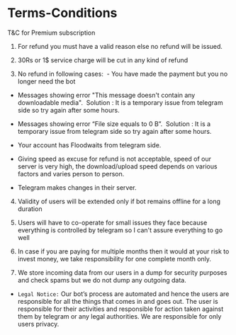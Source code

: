 # Terms-Conditions

T&C for Premium subscription

1) For refund you must have a valid reason else no refund will be issued.

2) 30Rs or 1$ service charge will be cut in any kind of refund

3) No refund in following cases:  - You have made the payment but you no longer need the bot

- Messages showing error "This message doesn't contain any downloadable media".  Solution : It is a temporary issue from telegram side so try again after some hours.

 - Messages showing error “File size equals to 0 B”.  Solution : It is a temporary issue from telegram side so try again after some hours.

- Your account has Floodwaits from telegram side.

- Giving speed as excuse for refund is not acceptable, speed of our server is very high, the download/upload speed depends on various factors and varies person to person.

- Telegram makes changes in their server.

4) Validity of users will be extended only if bot remains offline for a long duration

5) Users will have to co-operate for small issues they face because everything is controlled by telegram so I can't assure everything to go well

6) In case if you are paying for multiple months then it would at your risk to invest money, we take responsibility for one complete month only.
  
7) We store incoming data from our users in a dump for security purposes  and check spams but we do not dump any outgoing data.

- `Legal Notice:`  Our bot’s process are automated and hence the users are responsible for all the things that comes in and goes out. The user is responsible for their activities and responsible for action taken against them by telegram or any legal authorities. We are responsible for only users privacy.
